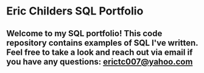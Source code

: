 # Eric Childers SQL Portfolio

## Welcome to my SQL portfolio! This code repository contains examples of SQL I've written. Feel free to take a look and reach out via email if you have any questions: erictc007@yahoo.com
